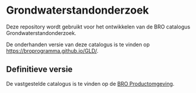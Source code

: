 # Grondwaterstandonderzoek
Deze repository wordt gebruikt voor het ontwikkelen van de BRO catalogus Grondwaterstandonderzoek.

De onderhanden versie van deze catalogus is te vinden op https://broprogramma.github.io/GLD/.

##  Definitieve versie
De vastgestelde catalogus is te vinden op de [BRO Productomgeving][1].

[1]: https://bro-productomgeving.nl/bpo/latest

